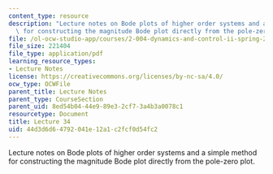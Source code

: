 ```yaml
---
content_type: resource
description: "Lecture notes on Bode plots of higher order systems and a simple method\
  \ for constructing the magnitude Bode plot directly from the pole-zero plot.\r\n"
file: /ol-ocw-studio-app/courses/2-004-dynamics-and-control-ii-spring-2008/44d3d6d64792041e12a1c2fcf0d54fc2_lecture_34.pdf
file_size: 221404
file_type: application/pdf
learning_resource_types:
- Lecture Notes
license: https://creativecommons.org/licenses/by-nc-sa/4.0/
ocw_type: OCWFile
parent_title: Lecture Notes
parent_type: CourseSection
parent_uid: 8ed54b04-44e9-89e3-2cf7-3a4b3a0078c1
resourcetype: Document
title: Lecture 34
uid: 44d3d6d6-4792-041e-12a1-c2fcf0d54fc2
---
```

Lecture notes on Bode plots of higher order systems and a simple method for constructing the magnitude Bode plot directly from the pole-zero plot.
